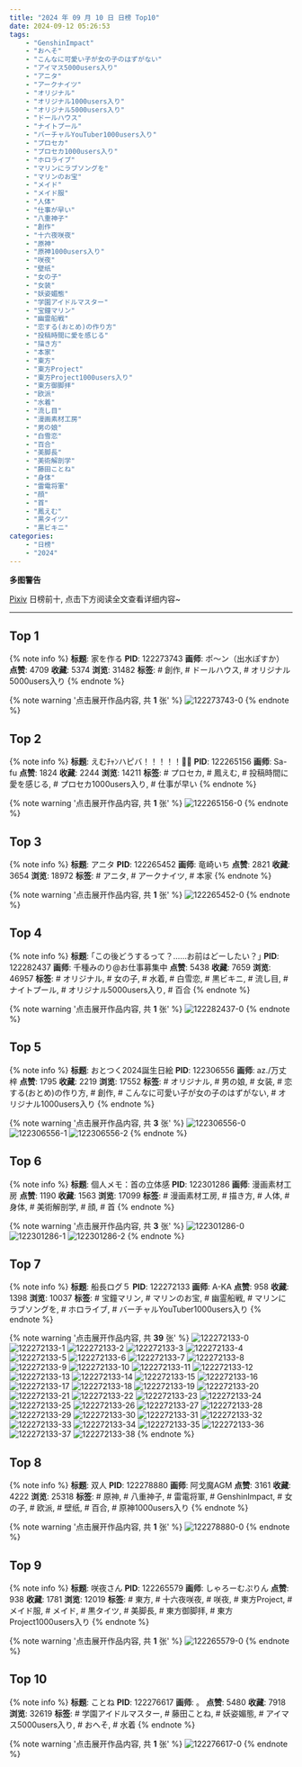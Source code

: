 ```yaml
---
title: "2024 年 09 月 10 日 日榜 Top10"
date: 2024-09-12 05:26:53
tags:
    - "GenshinImpact"
    - "おへそ"
    - "こんなに可愛い子が女の子のはずがない"
    - "アイマス5000users入り"
    - "アニタ"
    - "アークナイツ"
    - "オリジナル"
    - "オリジナル1000users入り"
    - "オリジナル5000users入り"
    - "ドールハウス"
    - "ナイトプール"
    - "バーチャルYouTuber1000users入り"
    - "プロセカ"
    - "プロセカ1000users入り"
    - "ホロライブ"
    - "マリンにラブソングを"
    - "マリンのお宝"
    - "メイド"
    - "メイド服"
    - "人体"
    - "仕事が早い"
    - "八重神子"
    - "創作"
    - "十六夜咲夜"
    - "原神"
    - "原神1000users入り"
    - "咲夜"
    - "壁纸"
    - "女の子"
    - "女装"
    - "妖姿媚態"
    - "学園アイドルマスター"
    - "宝鐘マリン"
    - "幽霊船戦"
    - "恋する(おとめ)の作り方"
    - "投稿時間に愛を感じる"
    - "描き方"
    - "本家"
    - "東方"
    - "東方Project"
    - "東方Project1000users入り"
    - "東方御脚拝"
    - "欧派"
    - "水着"
    - "流し目"
    - "漫画素材工房"
    - "男の娘"
    - "白雪恋"
    - "百合"
    - "美脚長"
    - "美術解剖学"
    - "藤田ことね"
    - "身体"
    - "雷電将軍"
    - "顔"
    - "首"
    - "鳳えむ"
    - "黒タイツ"
    - "黒ビキニ"
categories:
    - "日榜"
    - "2024"
---
```


<i class="fa fa-triangle-exclamation"></i>**多图警告**<i class="fa fa-triangle-exclamation"></i>

[Pixiv](https://www.pixiv.net/) 日榜前十, 点击下方阅读全文查看详细内容~

<!-- more -->

---

## Top 1

{% note info %}
**标题**: 家を作る
**PID**: 122273743 **画师**: ポ～ン（出水ぽすか）
**点赞**: 4709 **收藏**: 5374 **浏览**: 31482
**标签**: # 創作, # ドールハウス, # オリジナル5000users入り
{% endnote %}

{% note warning '点击展开作品内容, 共 **1** 张' %}
![122273743-0](https://i.pixiv.re/img-original/img/2024/09/09/07/30/01/122273743_p0.png)
{% endnote %}

## Top 2

{% note info %}
**标题**: えむﾁｬﾝハピバ！！！！！🎂🎉
**PID**: 122265156 **画师**: Sa-fu
**点赞**: 1824 **收藏**: 2244 **浏览**: 14211
**标签**: # プロセカ, # 鳳えむ, # 投稿時間に愛を感じる, # プロセカ1000users入り, # 仕事が早い
{% endnote %}

{% note warning '点击展开作品内容, 共 **1** 张' %}
![122265156-0](https://i.pixiv.re/img-original/img/2024/09/09/00/00/02/122265156_p0.jpg)
{% endnote %}

## Top 3

{% note info %}
**标题**: アニタ
**PID**: 122265452 **画师**: 竜崎いち
**点赞**: 2821 **收藏**: 3654 **浏览**: 18972
**标签**: # アニタ, # アークナイツ, # 本家
{% endnote %}

{% note warning '点击展开作品内容, 共 **1** 张' %}
![122265452-0](https://i.pixiv.re/img-original/img/2024/09/09/00/01/46/122265452_p0.jpg)
{% endnote %}

## Top 4

{% note info %}
**标题**: ｢この後どうするって？……お前はどーしたい？｣
**PID**: 122282437 **画师**: 千種みのり@お仕事募集中
**点赞**: 5438 **收藏**: 7659 **浏览**: 46957
**标签**: # オリジナル, # 女の子, # 水着, # 白雪恋, # 黒ビキニ, # 流し目, # ナイトプール, # オリジナル5000users入り, # 百合
{% endnote %}

{% note warning '点击展开作品内容, 共 **1** 张' %}
![122282437-0](https://i.pixiv.re/img-original/img/2024/09/09/17/08/59/122282437_p0.jpg)
{% endnote %}

## Top 5

{% note info %}
**标题**: おとつく2024誕生日絵
**PID**: 122306556 **画师**: az./万丈梓
**点赞**: 1795 **收藏**: 2219 **浏览**: 17552
**标签**: # オリジナル, # 男の娘, # 女装, # 恋する(おとめ)の作り方, # 創作, # こんなに可愛い子が女の子のはずがない, # オリジナル1000users入り
{% endnote %}

{% note warning '点击展开作品内容, 共 **3** 张' %}
![122306556-0](https://i.pixiv.re/img-original/img/2024/09/10/12/31/20/122306556_p0.png)
![122306556-1](https://i.pixiv.re/img-original/img/2024/09/10/12/31/20/122306556_p1.png)
![122306556-2](https://i.pixiv.re/img-original/img/2024/09/10/12/31/20/122306556_p2.png)
{% endnote %}

## Top 6

{% note info %}
**标题**: 個人メモ：首の立体感
**PID**: 122301286 **画师**: 漫画素材工房
**点赞**: 1190 **收藏**: 1563 **浏览**: 17099
**标签**: # 漫画素材工房, # 描き方, # 人体, # 身体, # 美術解剖学, # 顔, # 首
{% endnote %}

{% note warning '点击展开作品内容, 共 **3** 张' %}
![122301286-0](https://i.pixiv.re/img-original/img/2024/09/10/06/00/07/122301286_p0.jpg)
![122301286-1](https://i.pixiv.re/img-original/img/2024/09/10/06/00/07/122301286_p1.jpg)
![122301286-2](https://i.pixiv.re/img-original/img/2024/09/10/06/00/07/122301286_p2.jpg)
{% endnote %}

## Top 7

{% note info %}
**标题**: 船長ログ５
**PID**: 122272133 **画师**: A-KA
**点赞**: 958 **收藏**: 1398 **浏览**: 10037
**标签**: # 宝鐘マリン, # マリンのお宝, # 幽霊船戦, # マリンにラブソングを, # ホロライブ, # バーチャルYouTuber1000users入り
{% endnote %}

{% note warning '点击展开作品内容, 共 **39** 张' %}
![122272133-0](https://i.pixiv.re/img-original/img/2024/09/09/05/28/33/122272133_p0.jpg)
![122272133-1](https://i.pixiv.re/img-original/img/2024/09/09/05/28/33/122272133_p1.jpg)
![122272133-2](https://i.pixiv.re/img-original/img/2024/09/09/05/28/33/122272133_p2.jpg)
![122272133-3](https://i.pixiv.re/img-original/img/2024/09/09/05/28/33/122272133_p3.jpg)
![122272133-4](https://i.pixiv.re/img-original/img/2024/09/09/05/28/33/122272133_p4.jpg)
![122272133-5](https://i.pixiv.re/img-original/img/2024/09/09/05/28/33/122272133_p5.jpg)
![122272133-6](https://i.pixiv.re/img-original/img/2024/09/09/05/28/33/122272133_p6.jpg)
![122272133-7](https://i.pixiv.re/img-original/img/2024/09/09/05/28/33/122272133_p7.jpg)
![122272133-8](https://i.pixiv.re/img-original/img/2024/09/09/05/28/33/122272133_p8.jpg)
![122272133-9](https://i.pixiv.re/img-original/img/2024/09/09/05/28/33/122272133_p9.jpg)
![122272133-10](https://i.pixiv.re/img-original/img/2024/09/09/05/28/33/122272133_p10.jpg)
![122272133-11](https://i.pixiv.re/img-original/img/2024/09/09/05/28/33/122272133_p11.jpg)
![122272133-12](https://i.pixiv.re/img-original/img/2024/09/09/05/28/33/122272133_p12.jpg)
![122272133-13](https://i.pixiv.re/img-original/img/2024/09/09/05/28/33/122272133_p13.jpg)
![122272133-14](https://i.pixiv.re/img-original/img/2024/09/09/05/28/33/122272133_p14.jpg)
![122272133-15](https://i.pixiv.re/img-original/img/2024/09/09/05/28/33/122272133_p15.jpg)
![122272133-16](https://i.pixiv.re/img-original/img/2024/09/09/05/28/33/122272133_p16.jpg)
![122272133-17](https://i.pixiv.re/img-original/img/2024/09/09/05/28/33/122272133_p17.jpg)
![122272133-18](https://i.pixiv.re/img-original/img/2024/09/09/05/28/33/122272133_p18.jpg)
![122272133-19](https://i.pixiv.re/img-original/img/2024/09/09/05/28/33/122272133_p19.jpg)
![122272133-20](https://i.pixiv.re/img-original/img/2024/09/09/05/28/33/122272133_p20.jpg)
![122272133-21](https://i.pixiv.re/img-original/img/2024/09/09/05/28/33/122272133_p21.jpg)
![122272133-22](https://i.pixiv.re/img-original/img/2024/09/09/05/28/33/122272133_p22.jpg)
![122272133-23](https://i.pixiv.re/img-original/img/2024/09/09/05/28/33/122272133_p23.jpg)
![122272133-24](https://i.pixiv.re/img-original/img/2024/09/09/05/28/33/122272133_p24.jpg)
![122272133-25](https://i.pixiv.re/img-original/img/2024/09/09/05/28/33/122272133_p25.jpg)
![122272133-26](https://i.pixiv.re/img-original/img/2024/09/09/05/28/33/122272133_p26.jpg)
![122272133-27](https://i.pixiv.re/img-original/img/2024/09/09/05/28/33/122272133_p27.jpg)
![122272133-28](https://i.pixiv.re/img-original/img/2024/09/09/05/28/33/122272133_p28.jpg)
![122272133-29](https://i.pixiv.re/img-original/img/2024/09/09/05/28/33/122272133_p29.jpg)
![122272133-30](https://i.pixiv.re/img-original/img/2024/09/09/05/28/33/122272133_p30.jpg)
![122272133-31](https://i.pixiv.re/img-original/img/2024/09/09/05/28/33/122272133_p31.jpg)
![122272133-32](https://i.pixiv.re/img-original/img/2024/09/09/05/28/33/122272133_p32.jpg)
![122272133-33](https://i.pixiv.re/img-original/img/2024/09/09/05/28/33/122272133_p33.jpg)
![122272133-34](https://i.pixiv.re/img-original/img/2024/09/09/05/28/33/122272133_p34.jpg)
![122272133-35](https://i.pixiv.re/img-original/img/2024/09/09/05/28/33/122272133_p35.jpg)
![122272133-36](https://i.pixiv.re/img-original/img/2024/09/09/05/28/33/122272133_p36.jpg)
![122272133-37](https://i.pixiv.re/img-original/img/2024/09/09/05/28/33/122272133_p37.jpg)
![122272133-38](https://i.pixiv.re/img-original/img/2024/09/09/05/28/33/122272133_p38.jpg)
{% endnote %}

## Top 8

{% note info %}
**标题**: 双人
**PID**: 122278880 **画师**: 阿戈魔AGM
**点赞**: 3161 **收藏**: 4222 **浏览**: 25318
**标签**: # 原神, # 八重神子, # 雷電将軍, # GenshinImpact, # 女の子, # 欧派, # 壁纸, # 百合, # 原神1000users入り
{% endnote %}

{% note warning '点击展开作品内容, 共 **1** 张' %}
![122278880-0](https://i.pixiv.re/img-original/img/2024/09/09/13/31/23/122278880_p0.jpg)
{% endnote %}

## Top 9

{% note info %}
**标题**: 咲夜さん
**PID**: 122265579 **画师**: しゃろーむぷりん
**点赞**: 938 **收藏**: 1781 **浏览**: 12019
**标签**: # 東方, # 十六夜咲夜, # 咲夜, # 東方Project, # メイド服, # メイド, # 黒タイツ, # 美脚長, # 東方御脚拝, # 東方Project1000users入り
{% endnote %}

{% note warning '点击展开作品内容, 共 **1** 张' %}
![122265579-0](https://i.pixiv.re/img-original/img/2024/09/09/00/02/57/122265579_p0.png)
{% endnote %}

## Top 10

{% note info %}
**标题**: ことね
**PID**: 122276617 **画师**: 。
**点赞**: 5480 **收藏**: 7918 **浏览**: 32619
**标签**: # 学園アイドルマスター, # 藤田ことね, # 妖姿媚態, # アイマス5000users入り, # おへそ, # 水着
{% endnote %}

{% note warning '点击展开作品内容, 共 **1** 张' %}
![122276617-0](https://i.pixiv.re/img-original/img/2024/09/09/11/07/36/122276617_p0.jpg)
{% endnote %}
